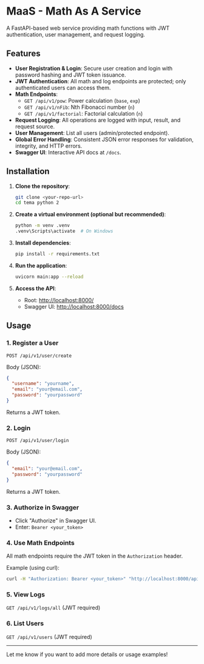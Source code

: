 # MaaS - Math As A Service

A FastAPI-based web service providing math functions with JWT authentication, user management, and request logging.

## Features

- **User Registration & Login**: Secure user creation and login with password hashing and JWT token issuance.
- **JWT Authentication**: All math and log endpoints are protected; only authenticated users can access them.
- **Math Endpoints**:
  - `GET /api/v1/pow`: Power calculation (`base`, `exp`)
  - `GET /api/v1/nFib`: Nth Fibonacci number (`n`)
  - `GET /api/v1/factorial`: Factorial calculation (`n`)
- **Request Logging**: All operations are logged with input, result, and request source.
- **User Management**: List all users (admin/protected endpoint).
- **Global Error Handling**: Consistent JSON error responses for validation, integrity, and HTTP errors.
- **Swagger UI**: Interactive API docs at `/docs`.

## Installation

1. **Clone the repository**:
   ```sh
   git clone <your-repo-url>
   cd tema python 2
   ```

2. **Create a virtual environment (optional but recommended)**:
   ```sh
   python -m venv .venv
   .venv\Scripts\activate  # On Windows
   ```

3. **Install dependencies**:
   ```sh
   pip install -r requirements.txt
   ```

4. **Run the application**:
   ```sh
   uvicorn main:app --reload
   ```

5. **Access the API**:
   - Root: [http://localhost:8000/](http://localhost:8000/)
   - Swagger UI: [http://localhost:8000/docs](http://localhost:8000/docs)

## Usage

### 1. Register a User

`POST /api/v1/user/create`

Body (JSON):
```json
{
  "username": "yourname",
  "email": "your@email.com",
  "password": "yourpassword"
}
```
Returns a JWT token.

### 2. Login

`POST /api/v1/user/login`

Body (JSON):
```json
{
  "email": "your@email.com",
  "password": "yourpassword"
}
```
Returns a JWT token.

### 3. Authorize in Swagger

- Click "Authorize" in Swagger UI.
- Enter: `Bearer <your_token>`

### 4. Use Math Endpoints

All math endpoints require the JWT token in the `Authorization` header.

Example (using curl):
```sh
curl -H "Authorization: Bearer <your_token>" "http://localhost:8000/api/v1/factorial?n=5"
```

### 5. View Logs

`GET /api/v1/logs/all` (JWT required)

### 6. List Users

`GET /api/v1/users` (JWT required)

---

Let me know if you want to add more details or usage examples!

